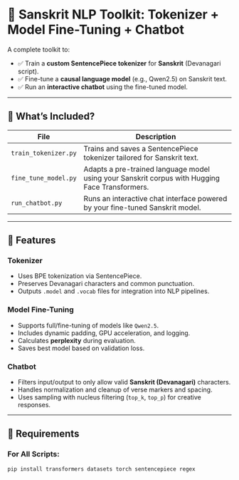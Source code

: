 # 🦙 Sanskrit NLP Toolkit: Tokenizer + Model Fine-Tuning + Chatbot

A complete toolkit to:

- ✅ Train a **custom SentencePiece tokenizer** for **Sanskrit** (Devanagari script).
- ✅ Fine-tune a **causal language model** (e.g., Qwen2.5) on Sanskrit text.
- ✅ Run an **interactive chatbot** using the fine-tuned model.

---

## 🔧 What’s Included?

| File | Description |
|------|-------------|
| `train_tokenizer.py` | Trains and saves a SentencePiece tokenizer tailored for Sanskrit text. |
| `fine_tune_model.py` | Adapts a pre-trained language model using your Sanskrit corpus with Hugging Face Transformers. |
| `run_chatbot.py` | Runs an interactive chat interface powered by your fine-tuned Sanskrit model. |

---

## 📌 Features

### Tokenizer
- Uses BPE tokenization via SentencePiece.
- Preserves Devanagari characters and common punctuation.
- Outputs `.model` and `.vocab` files for integration into NLP pipelines.

### Model Fine-Tuning
- Supports full/fine-tuning of models like `Qwen2.5`.
- Includes dynamic padding, GPU acceleration, and logging.
- Calculates **perplexity** during evaluation.
- Saves best model based on validation loss.

### Chatbot
- Filters input/output to only allow valid **Sanskrit (Devanagari)** characters.
- Handles normalization and cleanup of verse markers and spacing.
- Uses sampling with nucleus filtering (`top_k`, `top_p`) for creative responses.

---

## 🧾 Requirements

### For All Scripts:
```bash
pip install transformers datasets torch sentencepiece regex
